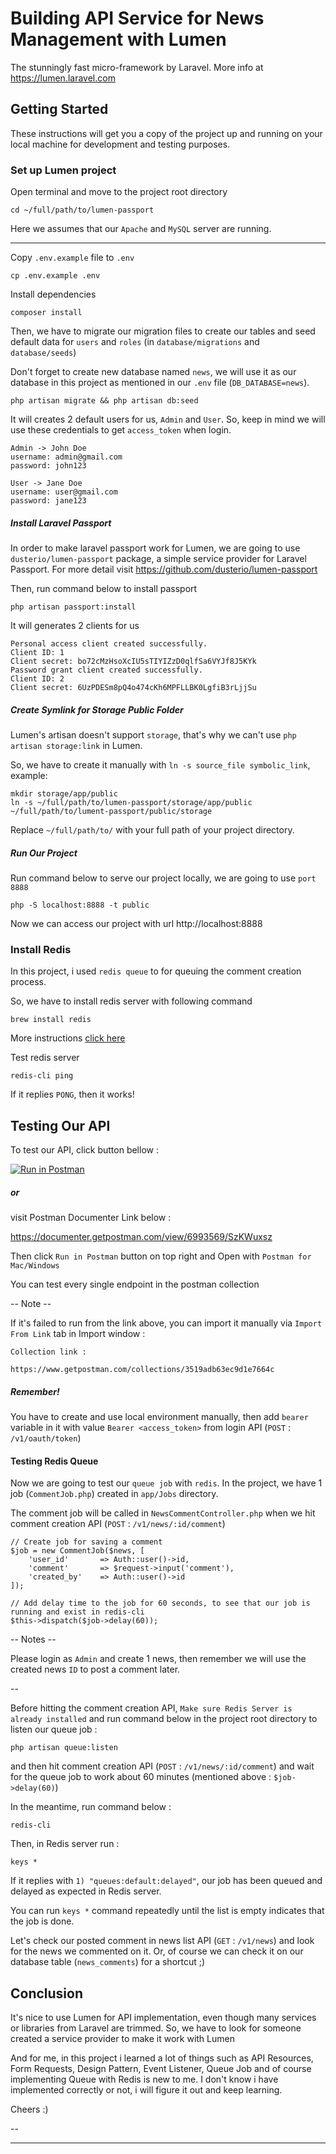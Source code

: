 # Building API Service for News Management with Lumen #
The stunningly fast micro-framework by Laravel. More info at https://lumen.laravel.com

## Getting Started
These instructions will get you a copy of the project up and running on your local machine for development and testing purposes.

### Set up Lumen project

Open terminal and move to the project root directory
```
cd ~/full/path/to/lumen-passport
```

Here we assumes that our `Apache` and `MySQL` server are running.

---

Copy `.env.example` file to `.env`
```
cp .env.example .env
```

Install dependencies
```
composer install
```

Then, we have to migrate our migration files to create our tables and seed default data for `users` and `roles`
(in `database/migrations` and `database/seeds`)

Don't forget to create new database named `news`, we will use it as our database in this project as mentioned in our `.env` file (`DB_DATABASE=news`).
```
php artisan migrate && php artisan db:seed
```
It will creates 2 default users for us, `Admin` and `User`. So, keep in mind we will use these credentials to get `access_token` when login.
```
Admin -> John Doe
username: admin@gmail.com
password: john123

User -> Jane Doe
username: user@gmail.com
password: jane123
```

##### Install Laravel Passport
In order to make laravel passport work for Lumen, we are going to use `dusterio/lumen-passport` package, a simple service provider for Laravel Passport. 
For more detail visit https://github.com/dusterio/lumen-passport

Then, run command below to install passport
```
php artisan passport:install
```
It will generates 2 clients for us
```
Personal access client created successfully.
Client ID: 1
Client secret: bo72cMzHsoXcIU5sTIYIZzD0qlfSa6VYJf8J5KYk
Password grant client created successfully.
Client ID: 2
Client secret: 6UzPDESm8pQ4o474cKh6MPFLLBK0LgfiB3rLjjSu
```

##### Create Symlink for Storage Public Folder
Lumen's artisan doesn't support `storage`, that's why we can't use `php artisan storage:link` in Lumen.

So, we have to create it manually with `ln -s source_file symbolic_link`, example:
```
mkdir storage/app/public
ln -s ~/full/path/to/lumen-passport/storage/app/public ~/full/path/to/lument-passport/public/storage
```
Replace `~/full/path/to/` with your full path of your project directory.

##### Run Our Project
Run command below to serve our project locally, we are going to use `port 8888`
```
php -S localhost:8888 -t public
```
Now we can access our project with url http://localhost:8888


### Install Redis
In this project, i used `redis queue` to for queuing the comment creation process.

So, we have to install redis server with following command 
```
brew install redis
```
More instructions [click here](https://medium.com/@petehouston/install-and-config-redis-on-mac-os-x-via-homebrew-eb8df9a4f298)

Test redis server
```
redis-cli ping
```
If it replies `PONG`, then it works!

## Testing Our API
To test our API, click button bellow : 

[![Run in Postman](https://run.pstmn.io/button.svg)](https://app.getpostman.com/run-collection/3519adb63ec9d1e7664c) 

##### or
visit Postman Documenter Link below :

https://documenter.getpostman.com/view/6993569/SzKWuxsz

Then click `Run in Postman` button on top right and Open with `Postman for Mac/Windows`

You can test every single endpoint in the postman collection

-- Note --

If it's failed to run from the link above, you can import it manually via `Import From Link` tab in Import window :
```
Collection link :

https://www.getpostman.com/collections/3519adb63ec9d1e7664c
```

##### Remember!
You have to create and use local environment manually, then add `bearer` variable in it with value `Bearer <access_token>` from login API (`POST` : `/v1/oauth/token`)

#### Testing Redis Queue
Now we are going to test our `queue job` with `redis`. In the project, we have 1 job (`CommentJob.php`) created in `app/Jobs` directory.

The comment job will be called in `NewsCommentController.php` when we hit comment creation API (`POST` : `/v1/news/:id/comment`)
```
// Create job for saving a comment
$job = new CommentJob($news, [
    'user_id'       => Auth::user()->id,
    'comment'       => $request->input('comment'),
    'created_by'    => Auth::user()->id
]);

// Add delay time to the job for 60 seconds, to see that our job is running and exist in redis-cli
$this->dispatch($job->delay(60));
```
-- Notes --

Please login as `Admin` and create 1 news, then remember we will use the created news `ID` to post a comment later.

--

Before hitting the comment creation API, `Make sure Redis Server is already installed` and run command below in the project root directory to listen our queue job :
```
php artisan queue:listen
```

and then hit comment creation API (`POST` : `/v1/news/:id/comment`) and wait for the queue job to work about 60 minutes (mentioned above : `$job->delay(60)`)

In the meantime, run command below :
```
redis-cli
``` 
Then, in Redis server run :
```
keys *
```

If it replies with `1) "queues:default:delayed"`, our job has been queued and delayed as expected in Redis server.

You can run `keys *` command repeatedly until the list is empty indicates that the job is done.

Let's check our posted comment in news list API (`GET` : `/v1/news`) and look for the news we commented on it. Or, of course we can check it on our database table (`news_comments`) for a shortcut ;) 


## Conclusion

It's nice to use Lumen for API implementation, even though many services or libraries from Laravel are trimmed.
So, we have to look for someone created a service provider to make it work with Lumen

And for me, in this project i learned a lot of things such as API Resources, Form Requests, Design Pattern, Event Listener, Queue Job and of course implementing Queue with Redis is new to me.
I don't know i have implemented correctly or not, i will figure it out and keep learning.

Cheers :)

--
- - -
